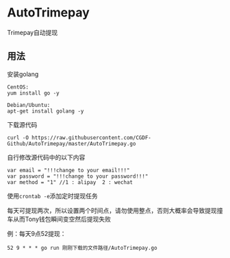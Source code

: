 # AutoTrimepay
Trimepay自动提现

## 用法

安装golang
```
CentOS:
yum install go -y

Debian/Ubuntu:
apt-get install golang -y
```

下载源代码
```
curl -O https://raw.githubusercontent.com/CGDF-Github/AutoTrimepay/master/AutoTrimepay.go
```

自行修改源代码中的以下内容
```
var email = "!!!change to your email!!!"
var password = "!!!change to your password!!!"
var method = "1" //1 : alipay  2 : wechat
```

使用`crontab -e`添加定时提现任务

每天可提现两次，所以设置两个时间点，请勿使用整点，否则大概率会导致提现撞车从而Tony钱包瞬间变空然后提现失败

例：每天9点52提现：
```
52 9 * * * go run 刚刚下载的文件路径/AutoTrimepay.go
```
